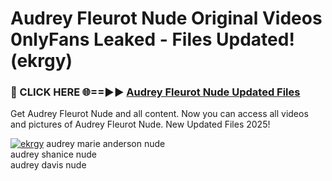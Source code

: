 # Audrey Fleurot Nude Original Videos 0nlyFans Leaked - Files Updated! (ekrgy)

<h3>🔴 CLICK HERE 🌐==►► <a href="https://tinyurl.com/52m3yx9h" rel="nofollow">Audrey Fleurot Nude Updated Files</a></h3>

Get Audrey Fleurot Nude and all content. Now you can access all videos and pictures of Audrey Fleurot Nude. New Updated Files 2025!

[![ekrgy](https://i.imgur.com/TnHtlc8.gif)](https://tinyurl.com/52m3yx9h)
audrey marie anderson nude<br>
audrey shanice nude<br>
audrey davis nude